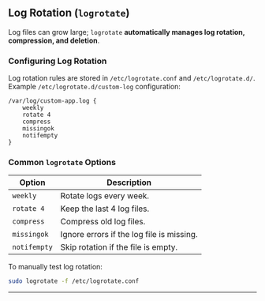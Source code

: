 
## **Log Rotation (`logrotate`)**
Log files can grow large; `logrotate` **automatically manages log rotation, compression, and deletion**.

### **Configuring Log Rotation**
Log rotation rules are stored in `/etc/logrotate.conf` and `/etc/logrotate.d/`.
Example `/etc/logrotate.d/custom-log` configuration:
```plaintext
/var/log/custom-app.log {
    weekly
    rotate 4
    compress
    missingok
    notifempty
}
```

### **Common `logrotate` Options**
| Option | Description |
|--------|-------------|
| `weekly` | Rotate logs every week. |
| `rotate 4` | Keep the last 4 log files. |
| `compress` | Compress old log files. |
| `missingok` | Ignore errors if the log file is missing. |
| `notifempty` | Skip rotation if the file is empty. |

To manually test log rotation:
```bash
sudo logrotate -f /etc/logrotate.conf
```

---
